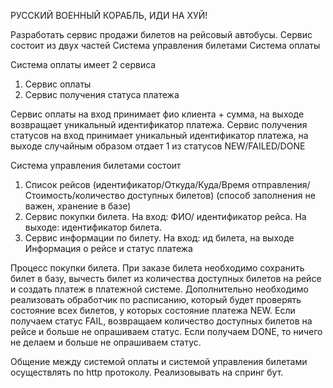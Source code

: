 РУССКИЙ ВОЕННЫЙ КОРАБЛЬ, ИДИ НА ХУЙ!


Разработать сервис продажи билетов на рейсовый автобусы. Сервис состоит из двух частей
Система управления билетами
Система оплаты

Система оплаты имеет 2 сервиса
1) Сервис оплаты
2) Сервис получения статуса платежа

Сервис оплаты на вход принимает фио клиента + сумма, на выходе возвращает уникальный идентификатор платежа.
Сервис получения статусов на вход принимает уникальный идентификатор платежа, на выходе случайным образом отдает 1 из статусов NEW/FAILED/DONE

Система управления билетами состоит

1) Список рейсов (идентификатор/Откуда/Куда/Время отправления/Стоимость/количество доступных билетов) (способ заполнения не важен, хранение в базе)
2) Сервис покупки билета. На вход: ФИО/ идентификатор рейса. На выходе: идентификатор билета.
3) Сервис информации по билету. На вход: ид билета, на выходе Информация о рейсе и статус платежа

Процесс покупки билета.
При заказе билета необходимо сохранить билет в базу, вычесть билет из количества доступных билетов на рейсе и создать платеж в платежной системе. 
Дополнительно необходимо реализовать обработчик по расписанию, который будет проверять состояние всех билетов, у которых состояние платежа NEW.
Если получаем статус FAIL, возвращаем количество доступных билетов на рейсе и больше не опрашиваем статус.
Если получаем DONE, то ничего не делаем и больше не опрашиваем статус.


Общение между системой оплаты и системой управления билетами осуществлять по http протоколу.
Реализовывать на спринг бут.
